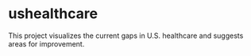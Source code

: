 # ushealthcare

This project visualizes the current gaps in U.S. healthcare and suggests areas for improvement.
